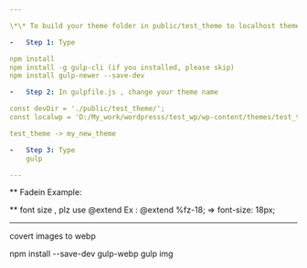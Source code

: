 ```yaml
---

\*\* To build your theme folder in public/test_theme to localhost theme (using laragon or xampp)

-   Step 1: Type

npm install
npm install -g gulp-cli (if you installed, please skip)
npm install gulp-newer --save-dev

-   Step 2: In gulpfile.js , change your theme name

const devDir = './public/test_theme/';
const localwp = 'D:/My_work/wordpresss/test_wp/wp-content/themes/test_theme/';

test_theme -> my_new_theme

-   Step 3: Type
    gulp

---
```


\*\* Fadein
Example:

<section class="js_inview fadeup">

\*\* font size , plz use @extend
Ex :
@extend %fz-18; => font-size: 18px;

---

covert images to webp

npm install --save-dev gulp-webp
gulp img
